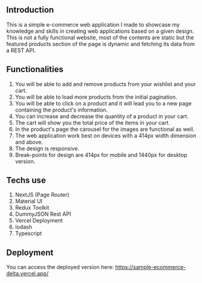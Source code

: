 ## Introduction

This is a simple e-commerce web application I made to showcase my knowledge and skills in creating web applications based on a given design. This is not a fully functional website, most of the contents are static but the featured products section of the page is dynamic and fetching its data from a REST API.

## Functionalities

1. You will be able to add and remove products from your wishlist and your cart.
2. You will be able to load more products from the initial pagination.
3. You will be able to click on a product and it will lead you to a new page containing the product's information.
4. You can increase and decrease the quantity of a product in your cart.
5. The cart will show you the total price of the items in your cart.
6. In the product's page the carousel for the images are functional as well.
7. The web application work best on devices with a 414px width dimension and above.
8. The design is responsive.
9. Break-points for design are 414px for mobile and 1440px for desktop version.

## Techs use

1. NextJS (Page Router)
2. Material UI
3. Redux Toolkit
4. DummyJSON Rest API
5. Vercel Deployment
6. lodash
7. Typescript

## Deployment

You can access the deployed version here: https://sample-ecommerce-delta.vercel.app/